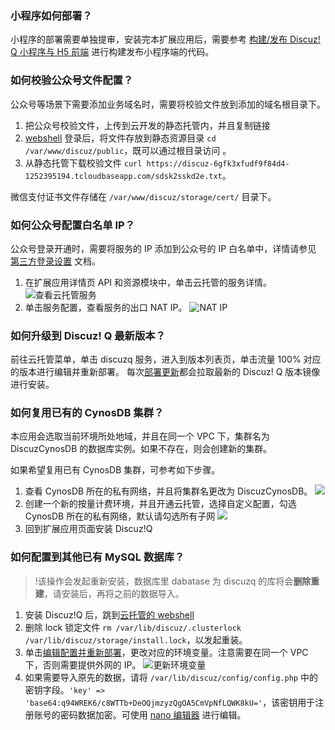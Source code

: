 
### 小程序如何部署？

小程序的部署需要单独提审，安装完本扩展应用后，需要参考 [构建/发布 Discuz! Q 小程序与 H5 前端](https://discuz.com/docs/uniapp_hbuilderx.html#%E4%BD%BF%E7%94%A8%E6%96%B9%E6%B3%95) 进行构建发布小程序端的代码。

### 如何校验公众号文件配置？

公众号等场景下需要添加业务域名时，需要将校验文件放到添加的域名根目录下。

1. 把公众号校验文件，上传到云开发的静态托管内，并且复制链接
2. [webshell](https://docs.cloudbase.net/run/webshell.html#cao-zuo-bei-jing) 登录后，将文件存放到静态资源目录 `cd /var/www/discuz/public`，既可以通过根目录访问 。
3. 从静态托管下载校验文件 `curl https://discuz-6gfk3xfudf9f84d4-1252395194.tcloudbaseapp.com/sdsk2sskd2e.txt`。

微信支付证书文件存储在 `/var/www/discuz/storage/cert/` 目录下。

### 如何公众号配置白名单 IP？

公众号登录开通时，需要将服务的 IP 添加到公众号的 IP 白名单中，详情请参见 [第三方登录设置](https://discuz.com/manual-admin/2.html#_2-3-%E7%AC%AC%E4%B8%89%E6%96%B9%E7%99%BB%E5%BD%95%E8%AE%BE%E7%BD%AE) 文档。

1. 在扩展应用详情页 API 和资源模块中，单击云托管的服务详情。
   ![查看云托管服务](https://main.qcloudimg.com/raw/e210b5f23304867805926e3c3a4bb07e.png)
2. 单击服务配置，查看服务的出口 NAT IP。
   ![NAT IP](https://main.qcloudimg.com/raw/e9b4724b662b52230b7ce5ca5ff270db.png)

### 如何升级到 Discuz! Q 最新版本？

前往云托管菜单，单击 discuzq 服务，进入到版本列表页，单击流量 100% 对应的版本进行编辑并重新部署。
每次[部署更新](https://docs.cloudbase.net/run/update-service.html#fang-shi-er-yuan-ban-ben-bian-ji-pei-zhi-bing-chong-xin-bu-shu)都会拉取最新的 Discuz! Q 版本镜像进行安装。

### 如何复用已有的 CynosDB 集群？

本应用会选取当前环境所处地域，并且在同一个 VPC 下，集群名为 DiscuzCynosDB 的数据库实例。如果不存在，则会创建新的集群。

如果希望复用已有 CynosDB 集群，可参考如下步骤。

1. 查看 CynosDB 所在的私有网络，并且将集群名更改为 DiscuzCynosDB。
   ![](https://main.qcloudimg.com/raw/3549cec77f92046bada85b9ab79f05e7.png)
2. 创建一个新的按量计费环境，并且开通云托管，选择自定义配置，勾选 CynosDB 所在的私有网络，默认请勾选所有子网
   ![](https://main.qcloudimg.com/raw/eada2b2dac2ee060380da78055da1b5b.png)
3. 回到扩展应用页面安装 Discuz!Q

### 如何配置到其他已有 MySQL 数据库？

>!该操作会发起重新安装，数据库里 dabatase 为 discuzq 的库将会**删除重建**，请安装后，再将之前的数据导入。

1. 安装 Discuz!Q 后，跳到[云托管的 webshell](https://docs.cloudbase.net/run/webshell.html#cao-zuo-bei-jing)
2. 删除 lock 锁定文件 `rm /var/lib/discuz/.clusterlock /var/lib/discuz/storage/install.lock`，以发起重装。
3. 单击[编辑配置并重新部署](https://docs.cloudbase.net/run/update-service.html#fang-shi-er-yuan-ban-ben-bian-ji-pei-zhi-bing-chong-xin-bu-shu)，更改对应的环境变量。注意需要在同一个 VPC 下，否则需要提供外网的 IP。
   ![更新环境变量](https://main.qcloudimg.com/raw/b5f9eeeee8cf2488781b4e6bc1e5abb2.png)
4. 如果需要导入原先的数据，请将 `/var/lib/discuz/config/config.php` 中的密钥字段。`'key' => 'base64:q94WREK6/c8WTTb+DeOQjmzyzQgOA5CmVpNfLQWK8kU='`，该密钥用于注册账号的密码数据加密。可使用 [nano 编辑器](https://cloud.tencent.com/developer/article/1187038) 进行编辑。
